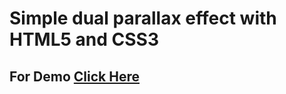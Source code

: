 # Simple dual parallax effect with HTML5 and CSS3
## For Demo [Click Here](https://beingnoman.github.io/dual-parallax-effect/)
